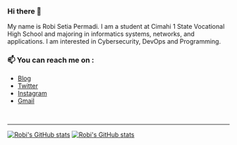 ### Hi there 👋
My name is Robi Setia Permadi. I am a student at Cimahi 1 State Vocational High School and majoring in informatics systems, networks, and applications. I am interested in Cybersecurity, DevOps and Programming.

<!-- - 🌱 I'm currently studying whatever I like🤔. For example python.😄
-->
### 📫 You can reach me on :
- [Blog](https://bytesician.me)
- [Twitter](https://twitter.com/layunggg)
- [Instagram](https://www.instagram.com/robisetiap)
- [Gmail](mailto:setiapermadir@gmail.com)

<br />

---

[![Robi's GitHub stats](https://github-readme-stats.vercel.app/api?username=robisetiapermadi&&count_private=true&include_all_commits=false&show_icons=true&hide_border=true&theme=dracula&hide=contribs,prs)](https://github.com/robisetiapermadi)
[![Robi's GitHub stats](https://github-readme-stats.anuraghazra1.vercel.app/api/top-langs/?username=robisetiapermadi&hide_border=true&layout=compact&theme=dracula)](https://github.com/robisetiapermadi)






<!--Here are some ideas to get you started:
- 🔭 I’m currently working on ...
- 🌱 I’m currently learning ...
- 👯 I’m looking to collaborate on ...
- 🤔 I’m looking for help with ...
- 💬 Ask me about ...
- 😄 Pronouns: ...
- ⚡ Fun fact: ...
-->
